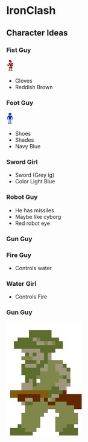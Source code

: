 # IronClash

## Character Ideas

### Fist Guy
![Fist Guy](Assets/Characters/FistGuy/handGuy2.png)
- Gloves
- Reddish Brown

### Foot Guy
![Foot Guy](Assets/Characters/FootGuy/footGuy2.png)
- Shoes
- Shades
- Navy Blue

### Sword Girl
- Sword (Grey ig)
- Color Light Blue
  
### Robot Guy
- He has missiles
- Maybe like cyborg
- Red robot eye

### Gun Guy

### Fire Guy
- Controls water

### Water Girl
- Controls Fire

### Gun Guy
![Gun Guy](Assets/Characters/GunGuy/gunGuy.png)